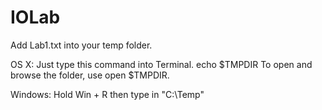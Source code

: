 # IOLab
Add Lab1.txt into your temp folder.

OS X:
Just type this command into Terminal. echo $TMPDIR
To open and browse the folder, use open $TMPDIR.

Windows:
Hold Win + R then type in "C:\Temp"
